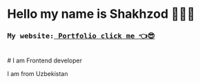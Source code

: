 # Hello my name is Shakhzod 👨🏻‍💻
<h3><pre>My website:<b><a href="https://shakhzodprogrammer.github.io/portfolio/" target="_blank"> Portfolio click me 👈😎</a></b></pre></h3>
<br>
# I am Frontend developer 
<p>I am from Uzbekistan</p>
